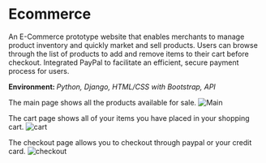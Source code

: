 # Ecommerce
<p>An E-Commerce prototype website that enables merchants to manage product inventory and quickly market and sell products. Users can browse through the list of products to add and remove items to their cart before checkout. Integrated PayPal to facilitate an efficient, secure payment process for users.</p> <p><b>Environment: </b> <i>Python, Django, HTML/CSS with Bootstrap, API</i></p>

The main page shows all the products available for sale.
![Main](https://user-images.githubusercontent.com/71102533/109201834-486bd100-7770-11eb-8084-fe7c87518e0f.PNG)

The cart page shows all of your items you have placed in your shopping cart.
![cart](https://user-images.githubusercontent.com/71102533/109201860-51f53900-7770-11eb-933d-2023044c6983.PNG)

The checkout page allows you to checkout through paypal or your credit card. 
![checkout](https://user-images.githubusercontent.com/71102533/109201897-59b4dd80-7770-11eb-96f1-21ce807f3b9d.PNG)
